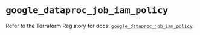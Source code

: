 # `google_dataproc_job_iam_policy`

Refer to the Terraform Registory for docs: [`google_dataproc_job_iam_policy`](https://www.terraform.io/docs/providers/google-beta/r/google_dataproc_job_iam_policy).
